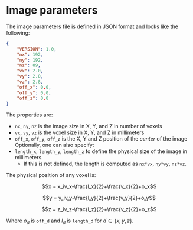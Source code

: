 # Image parameters

The image parameters file is defined in JSON format and looks like the following:
```json
{
    "VERSION": 1.0,
    "nx": 192,
    "ny": 192,
    "nz": 89,
    "vx": 2.0,
    "vy": 2.0,
    "vz": 2.8,
    "off_x": 0.0,
    "off_y": 0.0,
    "off_z": 0.0
}
```

The properties are:
- `nx`, `ny`, `nz` is the image size in X, Y, and Z in number of voxels
- `vx`, `vy`, `vz` is the voxel size in X, Y, and Z in millimeters
- `off_x`, `off_y`, `off_z` is the X, Y and Z position of the *center* of the image
Optionally, one can also specify:
- `length_x`, `length_y`, `length_z` to define the physical size of the image in millimeters.
  - If this is not defined, the length is computed as `nx*vx`, `ny*vy`, `nz*vz`.

The physical position of any voxel is:
```math
x = x_iv_x-\frac{l_x}{2}+\frac{v_x}{2}+o_x
```
```math
y = y_iv_y-\frac{l_y}{2}+\frac{v_y}{2}+o_y
```
```math
z = z_iv_z-\frac{l_z}{2}+\frac{v_z}{2}+o_z
```

Where $`o_d`$ is `off_d` and $`l_d`$ is `length_d` for $`d\in\{x,y,z\}`$.

